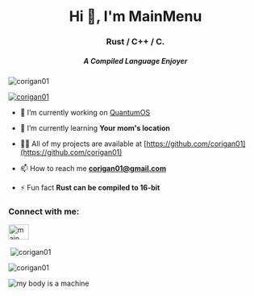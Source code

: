 <h1 align="center">Hi 👋, I'm MainMenu</h1>
<h3 align="center">Rust / C++ / C.</h3>
<h5 align="center">A Compiled Language Enjoyer</h5>



<p align="left"> <img src="https://komarev.com/ghpvc/?username=corigan01&label=Profile%20views&color=0e75b6&style=flat" alt="corigan01" /> </p>

<p align="left"> <a href="https://github.com/ryo-ma/github-profile-trophy"><img src="https://github-profile-trophy.vercel.app/?username=corigan01&theme=onedark&column=-1" alt="corigan01" /></a> </p>

- 🔭 I’m currently working on [QuantumOS](https://github.com/corigan01/QuantumOS)

- 🌱 I’m currently learning **Your mom's location**

- 👨‍💻 All of my projects are available at [https://github.com/corigan01](https://github.com/corigan01)

- 📫 How to reach me **corigan01@gmail.com**

- ⚡ Fun fact **Rust can be compiled to 16-bit**

<h3 align="left">Connect with me:</h3>
<p align="left">
<a href="https://www.youtube.com/c/main menu" target="blank"><img align="center" src="https://cdn.jsdelivr.net/npm/simple-icons@3.0.1/icons/youtube.svg" alt="main menu" height="30" width="40" /></a>
</p>

<p>&nbsp;<img align="center" src="https://github-readme-stats.vercel.app/api?username=corigan01&show_icons=true&locale=en" alt="corigan01" /></p>

<p><img align="center" src="https://github-readme-streak-stats.herokuapp.com/?user=corigan01&" alt="corigan01" /></p>

![my body is a machine](https://github.com/corigan01/corigan01/assets/33582457/4ddbc830-69ca-4377-b968-dca47a14e086)
